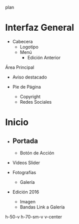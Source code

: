 plan



# Interfaz General

- Cabecera
   - Logotipo
   - Menú
      - Edición Anterior

Área Principal
   - Aviso destacado

- Pie de Página
   - Copyright
   - Redes Sociales



# Inicio

   - Portada
      -
      - Botón de Acción


   - Videos
      Slider

   - Fotografías
      - Galería

   - Edición 2016
      - Imagen
      - Bandas
         Link a Galería

h-50-v h-70-sm-v v-center
